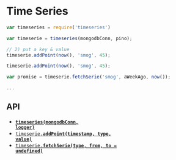 Time Series
===========


```js
var timeseries = require('timeseries')

var timeserie = timeseries(mongodbConn, pino);

// 2) put a key & value
timeserie.addPoint(now(), 'smog', 45);

timeserie.addPoint(now(), 'smog', 45);

var promise = timeserie.fetchSerie('smog', aWeekAgo, now());

...

```

<a name="api"></a>
## API

  * <a href="#ctor"><code><b>timeseries(mongodbConn, logger)</b></code></a>
  * <a href="#open"><code>timeserie.<b>addPoint(timestamp, type, value)</b></code></a>
  * <a href="#open"><code>timeserie.<b>fetchSerie(type, from, to = undefined)</b></code></a>
